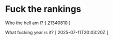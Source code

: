 # Fuck the rankings

Who the hell am I?
{ 21340810 }

What fucking year is it?
[ 2025-07-11T20:03:20Z ]
